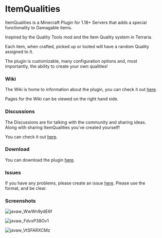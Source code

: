 # ItemQualities

ItemQualities is a Minecraft Plugin for 1.18+ Servers that adds a special functionality to Damagable items. 

Inspired by the Quality Tools mod and the Item Quality system in Terraria.

Each item, when crafted, picked up or looted will have a random Quality assigned to it.

The plugin is customizable, many configuration options and, most importantly, the ability to create your own qualities!

### Wiki
The Wiki is home to information about the plugin, you can check it out [here](https://github.com/Steel-Dev/ItemQualities/wiki).

Pages for the Wiki can be viewed on the right hand side.

### Discussions
The Discussions are for talking with the community and sharing ideas. Along with sharing ItemQualities you've created yourself!

You can check it out [here](https://github.com/Steel-Dev/ItemQualities/discussions).

### Download
You can download the plugin [here](https://www.spigotmc.org/resources/item-qualities.102350/).

### Issues
If you have any problems, please create an issue [here](https://github.com/Steel-Dev/ItemQualities/issues). Please use the format, and be clear.

### Screenshots
![javaw_WwWn9ydE6f](https://user-images.githubusercontent.com/12509016/174690417-1ca9ef5b-dd1d-4701-93d4-29f3b25ec05b.png)

![javaw_FdvxP38Ov1](https://user-images.githubusercontent.com/12509016/174690424-ff19c0ab-4822-4d40-916d-31d2d71758d4.png)

![javaw_VtSFARXCMz](https://user-images.githubusercontent.com/12509016/174690426-695f7702-1c33-48ff-b988-ab91390c4680.png)

